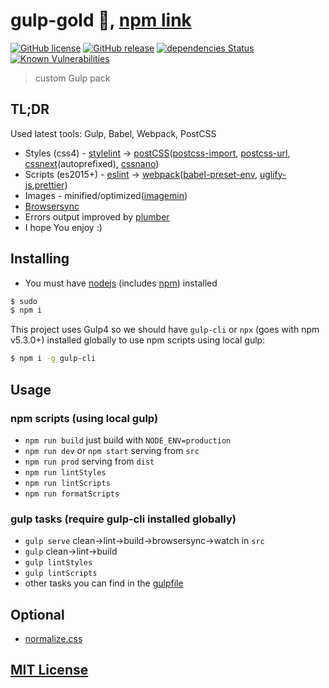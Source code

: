 # gulp-gold :wrench:, [npm link](https://www.npmjs.org/package/gulp-gold)

[![GitHub license](https://img.shields.io/github/license/arturparkhisenko/gulp-gold.svg)](https://github.com/arturparkhisenko/gulp-gold/blob/master/LICENSE.md) [![GitHub release](https://img.shields.io/github/release/arturparkhisenko/gulp-gold.svg)](https://github.com/arturparkhisenko/gulp-gold/releases) [![dependencies Status](https://david-dm.org/arturparkhisenko/gulp-gold/dev-status.svg)](https://david-dm.org/arturparkhisenko/gulp-gold?type=dev) [![Known Vulnerabilities](https://snyk.io/test/github/arturparkhisenko/gulp-gold/badge.svg)](https://snyk.io/test/github/arturparkhisenko/gulp-gold)

> custom Gulp pack

## TL;DR

Used latest tools: Gulp, Babel, Webpack, PostCSS

- Styles (css4) - [stylelint](http://stylelint.io/) -> [postCSS](https://www.npmjs.org/package/gulp-postcss)([postcss-import](https://www.npmjs.org/package/postcss-import), [postcss-url](https://www.npmjs.org/package/postcss-url), [cssnext](https://www.npmjs.org/package/postcss-cssnext)(autoprefixed), [cssnano](https://www.npmjs.org/package/cssnano))
- Scripts (es2015+) - [eslint](https://www.npmjs.org/package/eslint) -> [webpack](https://webpack.js.org)([babel-preset-env](https://www.npmjs.com/package/babel-preset-env), [uglify-js](https://www.npmjs.org/package/gulp-uglify),[prettier](https://prettier.io/))
- Images - minified/optimized([imagemin](https://www.npmjs.org/package/gulp-imagemin))
- [Browsersync](https://www.npmjs.com/package/browser-sync)
- Errors output improved by [plumber](https://www.npmjs.org/package/gulp-plumber)
- I hope You enjoy :)

## Installing

- You must have [nodejs](https://nodejs.org/) (includes [npm](https://www.npmjs.org/)) installed

```sh
$ sudo
$ npm i
```

This project uses Gulp4 so we should have `gulp-cli` or `npx` (goes with npm v5.3.0+) installed globally to use npm scripts using local gulp:

```sh
$ npm i -g gulp-cli
```

## Usage

### npm scripts (using local gulp)

- `npm run build` just build with `NODE_ENV=production`
- `npm run dev` or `npm start` serving from `src`
- `npm run prod` serving from `dist`
- `npm run lintStyles`
- `npm run lintScripts`
- `npm run formatScripts`

### gulp tasks (require gulp-cli installed globally)

- `gulp serve` clean->lint->build->browsersync->watch in `src`
- `gulp` clean->lint->build
- `gulp lintStyles`
- `gulp lintScripts`
- other tasks you can find in the [gulpfile](gulpfile.js)

## Optional

- [normalize.css](https://github.com/necolas/normalize.css)

## [MIT License](LICENSE.md)
